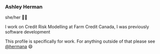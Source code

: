 ### Ashley Herman

she/her 💁‍♀️

I work on Credit Risk Modelling at Farm Credit Canada, I was previously software development

This profile is specifically for work. For anything outside of that please see [@hermana](https://github.com/hermana) 😄
